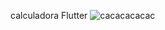 calculadora Flutter
![cacacacacac](https://github.com/user-attachments/assets/7e1a277d-fc1e-4575-8833-c2fd89e0a71b)
